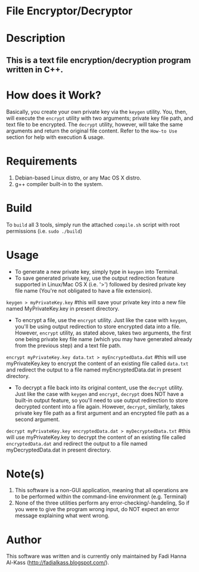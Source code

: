 File Encryptor/Decryptor
=========================================

Description
============
<h2> This is a text file encryption/decryption program written in C++. </h2>


How does it Work?
=================
Basically, you create your own private key via the `keygen` utility. You, then, will execute the `encrypt` utility with two arguments; private key file path, and text file to be encrypted. The `decrypt` utility, however, will take the same arguments and return the original file content. Refer to the `How-to Use` section for help with execution & usage.


Requirements
=============
  1. Debian-based Linux distro, or any Mac OS X distro.
  2. g++ compiler built-in to the system.


Build
==============
To `build` all 3 tools, simply run the attached `compile.sh` script with root permissions (i.e. `sudo ./build`)


Usage
===========
  - To generate a new private key, simply type in `keygen` into Terminal.
  - To save generated private key, use the output redirection feature supported in Linux/Mac OS X (i.e. '>') followed by desired private key file name (You're not obligated to have a file extension).
  
  `keygen > myPrivateKey.key` #this will save your private key into a new file named MyPrivateKey.key in present directory.
  
  - To encrypt a file, use the `encrypt` utility. Just like the case with `keygen`, you'll be using output redirection to store encrypted data into a file. However, `encrypt` utility, as stated above, takes two arguments, the first one being private key file name (which you may have generated already from the previous step) and a text file path.
  
  `encrypt myPrivateKey.key data.txt > myEncryptedData.dat` #this will use myPrivateKey.key to encrypt the content of an existing file called `data.txt` and redirect the output to a file named myEncryptedData.dat in present directory.    
  
  - To decrypt a file back into its original content, use the `decrypt` utility. Just like the case with `keygen` and `encrypt`, `decrypt` does NOT have a built-in output feature, so you'll need to use output redirection to store decrypted content into a file again. However, `decrypt`, similarly, takes private key file path as a first argument and an encrypted file path as a second argument.

  `decrypt myPrivateKey.key encryptedData.dat > myDecryptedData.txt` #this will use myPrivateKey.key to decrypt the content of an existing file called `encryptedData.dat` and redirect the output to a file named myDecryptedData.dat in present directory.    

 
Note(s)
========
1. This software is a non-GUI application, meaning that all operations are to be performed within the command-line environment (e.g. Terminal)
2. None of the three utilities perform any error-checking/-handeling, So if you were to give the program wrong input, do NOT expect an error message explaining what went wrong. 


Author
=======
This software was written and is currently only maintained by Fadi Hanna Al-Kass (http://fadialkass.blogspot.com/).
